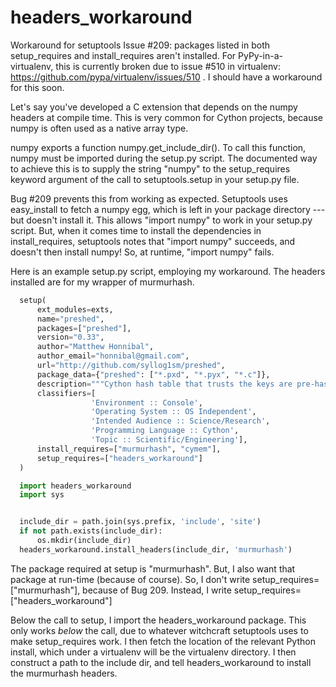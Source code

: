 headers_workaround
==================

Workaround for setuptools Issue #209: packages listed in both setup\_requires and install_requires aren't installed. For PyPy-in-a-virtualenv, this is currently broken due to issue #510 in virtualenv: https://github.com/pypa/virtualenv/issues/510 . I should have a workaround for this soon.

Let's say you've developed a C extension that depends on the numpy headers at compile time. This is very common for Cython projects, because numpy is often used as a native array type.

numpy exports a function numpy.get_include_dir(). To call this function, numpy must be imported during the setup.py script. The documented way to achieve this is to supply the string "numpy" to the setup_requires keyword argument of the call to setuptools.setup in your setup.py file.

Bug #209 prevents this from working as expected.  Setuptools uses easy_install to fetch a numpy egg, which is left in your package directory --- but doesn't install it. This allows "import numpy" to work in your setup.py script.  But, when it comes time to install the dependencies in install_requires, setuptools notes that "import numpy" succeeds, and doesn't then install numpy! So, at runtime, "import numpy" fails.

Here is an example setup.py script, employing my workaround. The headers installed are for my wrapper of murmurhash.

```python
  setup(
      ext_modules=exts,
      name="preshed",
      packages=["preshed"],
      version="0.33",
      author="Matthew Honnibal",
      author_email="honnibal@gmail.com",
      url="http://github.com/syllog1sm/preshed",
      package_data={"preshed": ["*.pxd", "*.pyx", "*.c"]},
      description="""Cython hash table that trusts the keys are pre-hashed""",
      classifiers=[
                  'Environment :: Console',
                  'Operating System :: OS Independent',
                  'Intended Audience :: Science/Research',
                  'Programming Language :: Cython',
                  'Topic :: Scientific/Engineering'],
      install_requires=["murmurhash", "cymem"],
      setup_requires=["headers_workaround"]
  )

  import headers_workaround
  import sys


  include_dir = path.join(sys.prefix, 'include', 'site')
  if not path.exists(include_dir):
      os.mkdir(include_dir)
  headers_workaround.install_headers(include_dir, 'murmurhash')
```
  
The package required at setup is "murmurhash". But, I also want that package at run-time (because of course). So, I don't write setup_requires=["murmurhash"], because of Bug 209.  Instead, I write setup_requires=["headers_workaround"]

Below the call to setup, I import the headers_workaround package. This only works *below* the call, due to whatever witchcraft setuptools uses to make setup_requires work. I then fetch the location of the relevant Python install, which under a virtualenv will be the virtualenv directory.  I then construct a path to the include dir, and tell headers_workaround to install the murmurhash headers.

